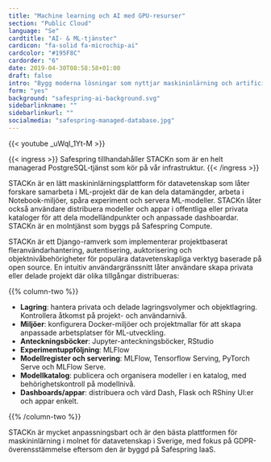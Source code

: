 ```yaml
---
title: "Machine learning och AI med GPU-resurser"
section: "Public Cloud"
language: "Se"
cardtitle: "AI- & ML-tjänster"
cardicon: "fa-solid fa-microchip-ai"
cardcolor: "#195F8C"
cardorder: "6"
date: 2019-04-30T08:58:58+01:00
draft: false
intro: "Bygg moderna lösningar som nyttjar maskininlärning och artificiell intelligens."
form: "yes"
background: "safespring-ai-background.svg"
sidebarlinkname: ""
sidebarlinkurl: ""
socialmedia: "safespring-managed-database.jpg"
---
```


{{< youtube _uWqI_1Yt-M >}}


{{< ingress >}}
Safespring tillhandahåller STACKn som är en helt managerad PostgreSQL-tjänst som kör på vår infrastruktur.
{{< /ingress >}}

STACKn är en lätt maskininlärningsplattform för datavetenskap som låter forskare samarbeta i ML-projekt där de kan dela datamängder, arbeta i Notebook-miljöer, spåra experiment och servera ML-modeller. STACKn låter också användare distribuera modeller och appar i offentliga eller privata kataloger för att dela modelländpunkter och anpassade dashboardar. STACKn är en molntjänst som byggs på Safespring Compute.

STACKn är ett Django-ramverk som implementerar projektbaserat fleranvändarhantering, autentisering, auktorisering och objektnivåbehörigheter för populära datavetenskapliga verktyg baserade på open source. En intuitiv användargränssnitt låter användare skapa privata eller delade projekt där olika tillgångar distribueras:

{{% column-two %}}

- **Lagring**: hantera privata och delade lagringsvolymer och objektlagring. Kontrollera åtkomst på projekt- och användarnivå.
- **Miljöer**: konfigurera Docker-miljöer och projektmallar för att skapa anpassade arbetsplatser för ML-utveckling.
- **Anteckningsböcker**: Jupyter-anteckningsböcker, RStudio
- **Experimentuppföljning**: MLFlow
- **Modellregister och servering**: MLFlow, Tensorflow Serving, PyTorch Serve och MLFlow Serve.
- **Modellkatalog**: publicera och organisera modeller i en katalog, med behörighetskontroll på modellnivå.
- **Dashboards/appar**: distribuera och värd Dash, Flask och RShiny UI:er och appar enkelt.

{{% /column-two %}}

STACKn är mycket anpassningsbart och är den bästa plattformen för maskininlärning i molnet för datavetenskap i Sverige, med fokus på GDPR-överensstämmelse eftersom den är byggd på Safespring IaaS.